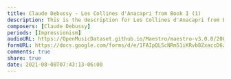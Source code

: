 ```yaml
---
title: Claude Debussy - Les Collines d'Anacapri from Book I (1)
description: This is the description for Les Collines d'Anacapri from Book I by Claude Debussy
composers: [Claude Debussy]
periods: [Impressionism]
audioURL: https://OpenMusicDataset.github.io/Maestro/maestro-v3.0.0/2008/MIDI-Unprocessed_10_R3_2008_01-05_ORIG_MID--AUDIO_10_R3_2008_wav--2.midi
formURL: https://docs.google.com/forms/d/e/1FAIpQLScNRm51iKRvb8ZxaccD6zS1Snzt8NbROUngxpd9QL0BHLb3XQ/viewform
comments: true
share: true
date: 2021-08-08T07:43:13-06:00
---
```

